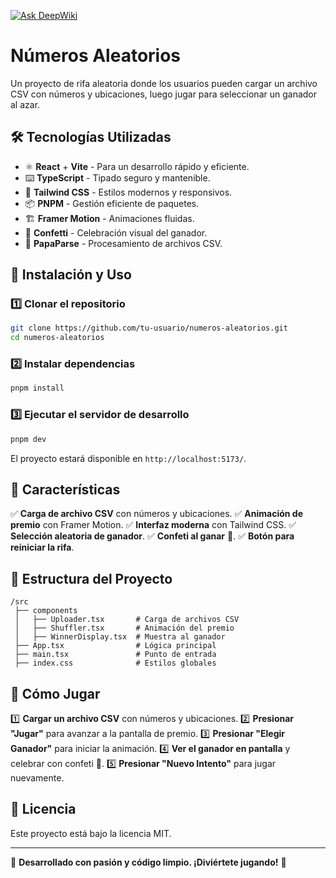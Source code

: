 [![Ask DeepWiki](https://deepwiki.com/badge.svg)](https://deepwiki.com/darvcodev/numeros-aleatorios)

# Números Aleatorios

Un proyecto de rifa aleatoria donde los usuarios pueden cargar un archivo CSV con números y ubicaciones, luego jugar para seleccionar un ganador al azar.

## 🛠️ Tecnologías Utilizadas

- ⚛️ **React** + **Vite** - Para un desarrollo rápido y eficiente.
- ⌨️ **TypeScript** - Tipado seguro y mantenible.
- 🎨 **Tailwind CSS** - Estilos modernos y responsivos.
- 📦 **PNPM** - Gestión eficiente de paquetes.
- 🏗️ **Framer Motion** - Animaciones fluidas.
- 🎊 **Confetti** - Celebración visual del ganador.
- 📂 **PapaParse** - Procesamiento de archivos CSV.

## 🚀 Instalación y Uso

### 1️⃣ Clonar el repositorio

```sh
git clone https://github.com/tu-usuario/numeros-aleatorios.git
cd numeros-aleatorios
```

### 2️⃣ Instalar dependencias

```sh
pnpm install
```

### 3️⃣ Ejecutar el servidor de desarrollo

```sh
pnpm dev
```

El proyecto estará disponible en `http://localhost:5173/`.

## 📌 Características

✅ **Carga de archivo CSV** con números y ubicaciones.
✅ **Animación de premio** con Framer Motion.
✅ **Interfaz moderna** con Tailwind CSS.
✅ **Selección aleatoria de ganador**.
✅ **Confeti al ganar** 🎊.
✅ **Botón para reiniciar la rifa**.

## 📂 Estructura del Proyecto

```
/src
 ├── components
 │   ├── Uploader.tsx       # Carga de archivos CSV
 │   ├── Shuffler.tsx       # Animación del premio
 │   ├── WinnerDisplay.tsx  # Muestra al ganador
 ├── App.tsx                # Lógica principal
 ├── main.tsx               # Punto de entrada
 ├── index.css              # Estilos globales
```

## 🎯 Cómo Jugar

1️⃣ **Cargar un archivo CSV** con números y ubicaciones.
2️⃣ **Presionar "Jugar"** para avanzar a la pantalla de premio.
3️⃣ **Presionar "Elegir Ganador"** para iniciar la animación.
4️⃣ **Ver el ganador en pantalla** y celebrar con confeti 🎉.
5️⃣ **Presionar "Nuevo Intento"** para jugar nuevamente.

## 📜 Licencia

Este proyecto está bajo la licencia MIT.

---

🚀 **Desarrollado con pasión y código limpio. ¡Diviértete jugando!** 🎲
